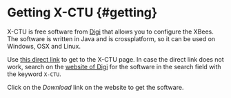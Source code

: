 # Getting X-CTU {#getting}

X-CTU is free software from [Digi](https://www.digi.com) that allows you to configure the XBees. The software is written in Java and is crossplatform, so it can be used on Windows, OSX and Linux.

Use [this direct link](https://www.digi.com/products/xbee-rf-solutions/xctu-software/xctu) to get to the X-CTU page. In case the direct link does not work, search on the [website of Digi](httsp://www.digi.com) for the software in the search field with the keyword `X-CTU`.

Click on the *Download* link on the website to get the software.